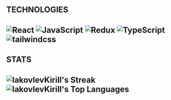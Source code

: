 ## TECHNOLOGIES
##  ![React](https://img.shields.io/badge/React-20232A?style=for-the-badge&logo=React&logoColor=61DAFB) ![JavaScript](https://img.shields.io/badge/-JavaScript-F7DF1E?style=for-the-badge&logo=JavaScript&logoColor=white) ![Redux](https://img.shields.io/badge/Redux-764ABC?style=for-the-badge&logo=Redux&logoColor=white) ![TypeScript](https://img.shields.io/badge/TypeScript-3178C6?style=for-the-badge&logo=TypeScript&logoColor=white) ![tailwindcss](https://img.shields.io/badge/tailwindcss-06B6D4?style=for-the-badge&logo=tailwindcss&logoColor=white)
## STATS
## ![IakovlevKirill's Streak](https://github-readme-streak-stats.herokuapp.com/?user=IakovlevKirill&theme=tokyonight&hide_border=true) ![IakovlevKirill's Top Languages](https://github-readme-stats.vercel.app/api/top-langs/?username=IakovlevKirill&theme=tokyonight&show_icons=true&hide_border=true&layout=compact)
<!--
**IakovlevKirill/IakovlevKirill** is a ✨ _special_ ✨ repository because its `README.md` (this file) appears on your GitHub profile.

Here are some ideas to get you started:

- 🔭 I’m currently working on ...
- 🌱 I’m currently learning ...
- 👯 I’m looking to collaborate on ...
- 🤔 I’m looking for help with ...
- 💬 Ask me about ...
- 📫 How to reach me: ...
- 😄 Pronouns: ...
- ⚡ Fun fact: ...
-->
